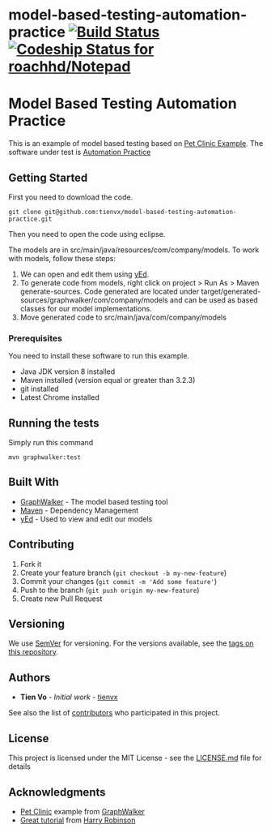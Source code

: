 model-based-testing-automation-practice [![Build Status](https://travis-ci.org/GraphWalker/graphwalker-example.svg?branch=master)](https://travis-ci.org/GraphWalker/graphwalker-example) [![Codeship Status for roachhd/Notepad](https://codeship.com/projects/e5072e80-833c-0133-fb5f-2e117485f168/status)](https://codeship.com/projects/121755)
===================

# Model Based Testing Automation Practice

This is an example of model based testing based on [Pet Clinic Example](https://github.com/GraphWalker/graphwalker-example/tree/master/java-petclinic). The software under test is [Automation Practice](http://automationpractice.com)

## Getting Started

First you need to download the code.

```
git clone git@github.com:tienvx/model-based-testing-automation-practice.git
```

Then you need to open the code using eclipse.

The models are in src/main/java/resources/com/company/models. To work with models, follow these steps:
1. We can open and edit them using [yEd](http://www.yworks.com/en/products/yfiles/yed/).
2. To generate code from models, right click on project > Run As > Maven generate-sources. Code generated are located under target/generated-sources/graphwalker/com/company/models and can be used as based classes for our model implementations.
3. Move generated code to src/main/java/com/company/models

### Prerequisites

You need to install these software to run this example.

* Java JDK version 8 installed
* Maven installed (version equal or greater than 3.2.3)
* git installed
* Latest Chrome installed

## Running the tests

Simply run this command

```
mvn graphwalker:test
```

## Built With

* [GraphWalker](http://graphwalker.github.io) - The model based testing tool
* [Maven](https://maven.apache.org/) - Dependency Management
* [yEd](http://www.yworks.com/en/products/yfiles/yed/) - Used to view and edit our models

## Contributing

1. Fork it
2. Create your feature branch (`git checkout -b my-new-feature`)
3. Commit your changes (`git commit -m 'Add some feature'`)
4. Push to the branch (`git push origin my-new-feature`)
5. Create new Pull Request

## Versioning

We use [SemVer](http://semver.org/) for versioning. For the versions available, see the [tags on this repository](https://github.com/your/project/tags). 

## Authors

* **Tien Vo** - *Initial work* - [tienvx](https://github.com/tienvx)

See also the list of [contributors](https://github.com/tienvx/model-based-testing-automation-practice/contributors) who participated in this project.

## License

This project is licensed under the MIT License - see the [LICENSE.md](LICENSE.md) file for details

## Acknowledgments

* [Pet Clinic](http://graphwalker.github.io/petclinic/) example from [GraphWalker](http://graphwalker.github.io)
* [Great tutorial](http://testoptimal.com/ref/starwest-2006-mbt-tutorial.pdf) from [Harry Robinson](harryrobinson.net)
